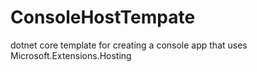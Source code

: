 # ConsoleHostTempate
dotnet core template for creating a console app that uses Microsoft.Extensions.Hosting
